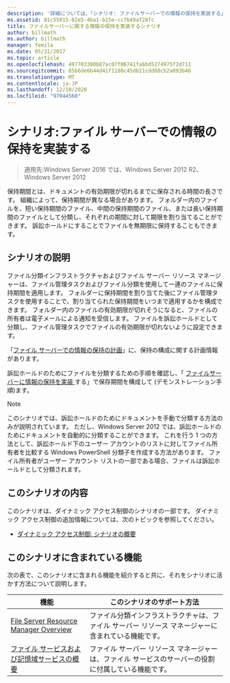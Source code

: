 ```yaml
---
description: '詳細については、「シナリオ: ファイルサーバーでの情報の保持を実装する」を参照してください。'
ms.assetid: 81c55015-82e5-4ba1-b15e-cc7b49af28fc
title: ファイルサーバーに関する情報の保持を実装するシナリオ
author: billmath
ms.author: billmath
manager: femila
ms.date: 05/31/2017
ms.topic: article
ms.openlocfilehash: 497703300b87ac07f06741fa6bd5274975f2d711
ms.sourcegitcommit: 65b6de6b44d41f1180c45db11cdd60cb2a093b46
ms.translationtype: MT
ms.contentlocale: ja-JP
ms.lasthandoff: 12/10/2020
ms.locfileid: "97044560"
---
```

# <a name="scenario-implement-retention-of-information-on-file-servers"></a>シナリオ:ファイル サーバーでの情報の保持を実装する

>適用先:Windows Server 2016 では、Windows Server 2012 R2、Windows Server 2012

保持期間とは、ドキュメントの有効期限が切れるまでに保存される時間の長さです。 組織によって、保持期間が異なる場合があります。 フォルダー内のファイルを、短い保持期間のファイル、中間の保持期間のファイル、または長い保持期間のファイルとして分類し、それぞれの期間に対して期限を割り当てることができます。 訴訟ホールドにすることでファイルを無期限に保持することもできます。

## <a name="scenario-description"></a><a name="BKMK_OVER"></a>シナリオの説明
ファイル分類インフラストラクチャおよびファイル サーバー リソース マネージャーは、ファイル管理タスクおよびファイル分類を使用して一連のファイルに保持期間を適用します。 フォルダーに保持期間を割り当てた後にファイル管理タスクを使用することで、割り当てられた保持期間をいつまで適用するかを構成できます。 フォルダー内のファイルの有効期限が切れそうになると、ファイルの所有者は電子メールによる通知を受信します。 ファイルを訴訟ホールドとして分類し、ファイル管理タスクでファイルの有効期限が切れないように設定できます。

「[ファイル サーバーでの情報の保持の計画](assetId:///edf13190-7077-455a-ac01-f534064a9e0c)」に、保持の構成に関する計画情報があります。

訴訟ホールドのためにファイルを分類するための手順を確認し、「 [ファイルサーバーに情報の保持を実装 ](Deploy-Implementing-Retention-of-Information-on-File-Servers--Demonstration-Steps-.md)する」で保存期間を構成して &#40;デモンストレーション手順&#41;ます。

> [!NOTE]
> このシナリオでは、訴訟ホールドのためにドキュメントを手動で分類する方法のみが説明されています。 ただし、Windows Server 2012 では、訴訟ホールドのためにドキュメントを自動的に分類することができます。 これを行う 1 つの方法として、訴訟ホールド下のユーザー アカウントのリストに対してファイル所有者を比較する Windows PowerShell 分類子を作成する方法があります。 ファイル所有者がユーザー アカウント リストの一部である場合、ファイルは訴訟ホールドとして分類されます。

## <a name="in-this-scenario"></a>このシナリオの内容
このシナリオは、ダイナミック アクセス制御のシナリオの一部です。 ダイナミック アクセス制御の追加情報については、次のトピックを参照してください。

-   [ダイナミック アクセス制御: シナリオの概要](Dynamic-Access-Control--Scenario-Overview.md)

## <a name="features-included-in-this-scenario"></a><a name="BKMK_NEW"></a>このシナリオに含まれている機能
次の表で、このシナリオに含まれる機能を紹介すると共に、それをシナリオに活かす方法について説明します。

|機能|このシナリオのサポート方法|
|-----------|---------------------------------|
|[File Server Resource Manager Overview](/previous-versions/windows/it-pro/windows-server-2012-R2-and-2012/hh831701(v=ws.11))|ファイル分類インフラストラクチャは、ファイル サーバー リソース マネージャーに含まれている機能です。|
|[ファイル サービスおよび記憶域サービスの概要](/previous-versions/windows/it-pro/windows-server-2012-R2-and-2012/hh831487(v=ws.11))|ファイル サーバー リソース マネージャーは、ファイル サービスのサーバーの役割に付属している機能です。|


